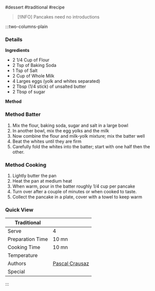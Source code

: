 #dessert #traditional #recipe

> [!INFO]
> Pancakes need no introductions

:::two-columns-plain

### Details
**Ingredients**

- 2 1/4 Cup of Flour
- 2 Tsp of Baking Soda
- 1 Tsp of Salt
- 2 Cup of Whole Milk
- 4 Larges eggs (yolk and whites separated)
- 2 Tbsp (1/4 stick) of unsalted butter
- 2 Tbsp of sugar


**Method**

### Method Batter

1. Mix the flour, baking soda, sugar and salt in a large bowl
2. In another bowl, mix the egg yolks and the milk
3. Now combine the flour and milk-yolk mixture; mix the batter well
4. Beat the whites until they are firm
5. Carefully fold the whites into the batter; start with one half then the other.

### Method Cooking

1. Lightly butter the pan
2. Heat the pan at medium heat
3. When warm, pour in the batter roughly 1/4 cup per pancake
4. Turn over after a couple of minutes or when cooked to taste.
5. Collect the pancake in a plate, cover with a towel to keep warm


### Quick View
| Traditional      |                                                |
| ---------------- | ---------------------------------------------- |
| Serve            | 4                                              |
| Preparation Time | 10 mn                                          |
| Cooking Time     | 10 mn                                          |
| Temperature      |                                                |
| Authors          | [Pascal Crausaz](mailto:pascal@askpascal.com)  |
| Special          |                                                |

:::

